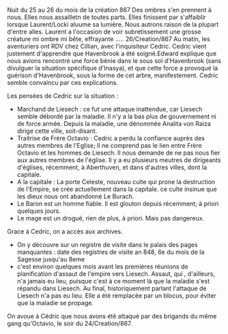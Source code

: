 Nuit du 25 au 26 du mois de la création 867 Des ombres s'en prennent à nous. Elles nous assailletn de toutes parts. Elles finissent par s'affaiblir lorsque Laurent/Locki aluume sa lumière. Nous autrons raison de la plupart d'entre alles. Laurent a l'occasion de voir subretissement une grosse créature mi ombre mi bête, effrayante ..... 26/Creation/867 Au matin, les aventuriers ont RDV chez Cillian, avec l'inquisiteur Cedric. Cedric vient justement d'apprendre que Havenbrook a été soigné.Edward explique que nous avions rencontré une force bénie dans le sous sol d'Havenbrook (sans divulguer la situation spécifique d'Inasya), et que cette force a provoqué la guérison d'Havenbrook, sous la forme de cet arbre, manifestement. Cedric semble convaincu par ces explications.

Les pensées de Cedric sur la situation :

- Marchand de Liesech : ce fut une attaque inattendue, car Liesech semble débordé par la maladie. Il n'y a la bas plus de gouvernement ni de force armée. Depuis la maladie, une dénommée Analita von Raiza dirige cette ville, soit-disant.
- Traitrise de Frère Octavio : Cedric a perdu la confiance auprès des autres membres de l'Eglise; Il ne comprend pas le lien entre Frère Octavio et les hommes de Liesech. Il nous demande de ne pas nous fier aux autres membres de l'église. Il y a eu plusieurs meutres de dirigeants d'églises, récemment, à Aberthuven, et dans d'autres villes, dont la capitale.
- A la capitale : La porte Celeste, nouveau culte qui prone la destruction de l'Empire, se crée actuellement dans la capitale. ce culte insinue que les dieux nous ont abandonné Le Burach.
- Le Baron est un homme fiable. Il est glouton depuis récemment; à priori quelques jours.
- Le mage est un drogué, rien de plus, à priori. Mais pas dangereux.


Grace à Cedric, on a accès aux archives.

- On y découvre sur un registre de visite dans le palais des pages manquantes : date des registres de visite an 848, 6e du mois de la Sagesse jusqu'au 8eme
- c'est environ quelques mois avant les premières réunions de planification d'assaut de l'empire vers Liesech. Assaut, qui , d'ailleurs, n'a jamais eu lieu, puisque c'est à ce moment là que la maladie s'est répandu dans Liesech. Au final, historiquement parlant l'attaque de Liesech n'a pas eu lieu. Elle a été remplacée par un blocus, pour éviter que la maladie se propage.

On avoue à Cédric que nous avons été attaqué par des brigands du même gang qu'Octavio, le soir du 24/Creation/867.